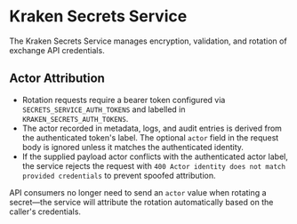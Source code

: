 # Kraken Secrets Service

The Kraken Secrets Service manages encryption, validation, and rotation of exchange API credentials.

## Actor Attribution

* Rotation requests require a bearer token configured via `SECRETS_SERVICE_AUTH_TOKENS` and labelled in `KRAKEN_SECRETS_AUTH_TOKENS`.
* The actor recorded in metadata, logs, and audit entries is derived from the authenticated token's label. The optional `actor` field in the request body is ignored unless it matches the authenticated identity.
* If the supplied payload actor conflicts with the authenticated actor label, the service rejects the request with `400 Actor identity does not match provided credentials` to prevent spoofed attribution.

API consumers no longer need to send an `actor` value when rotating a secret—the service will attribute the rotation automatically based on the caller's credentials.
